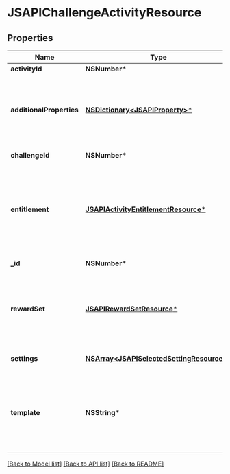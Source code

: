 # JSAPIChallengeActivityResource

## Properties
Name | Type | Description | Notes
------------ | ------------- | ------------- | -------------
**activityId** | **NSNumber*** | The id of the activity | 
**additionalProperties** | [**NSDictionary&lt;JSAPIProperty&gt;***](JSAPIProperty.md) | A map of additional properties, keyed on the property name.  Must match the names and types defined in the template for this item type | [optional] 
**challengeId** | **NSNumber*** | The id of the challenge | [optional] 
**entitlement** | [**JSAPIActivityEntitlementResource***](JSAPIActivityEntitlementResource.md) | The entitlement item needed to participate in the activity as part of this event. Null indicates free entry. When creating/updating only id is used. Item must be pre-existing | [optional] 
**_id** | **NSNumber*** | The unique ID for this resource | [optional] 
**rewardSet** | [**JSAPIRewardSetResource***](JSAPIRewardSetResource.md) | The rewards to give at the end of each occurence of the activity. When creating/updating only id is used. Reward set must be pre-existing | [optional] 
**settings** | [**NSArray&lt;JSAPISelectedSettingResource&gt;***](JSAPISelectedSettingResource.md) | The list of settings and the select options | [optional] 
**template** | **NSString*** | A challenge activity template this challenge activity is validated against (private). May be null and no validation of additional_properties will be done | [optional] 

[[Back to Model list]](../README.md#documentation-for-models) [[Back to API list]](../README.md#documentation-for-api-endpoints) [[Back to README]](../README.md)


